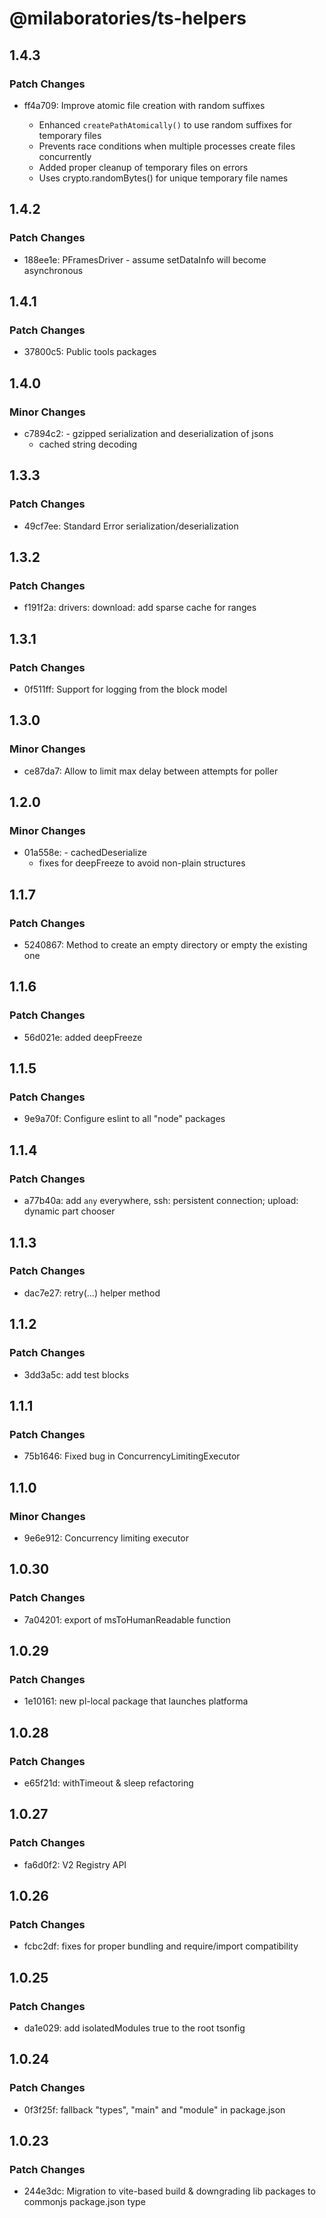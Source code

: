 # @milaboratories/ts-helpers

## 1.4.3

### Patch Changes

- ff4a709: Improve atomic file creation with random suffixes

  - Enhanced `createPathAtomically()` to use random suffixes for temporary files
  - Prevents race conditions when multiple processes create files concurrently
  - Added proper cleanup of temporary files on errors
  - Uses crypto.randomBytes() for unique temporary file names

## 1.4.2

### Patch Changes

- 188ee1e: PFramesDriver - assume setDataInfo will become asynchronous

## 1.4.1

### Patch Changes

- 37800c5: Public tools packages

## 1.4.0

### Minor Changes

- c7894c2: - gzipped serialization and deserialization of jsons
  - cached string decoding

## 1.3.3

### Patch Changes

- 49cf7ee: Standard Error serialization/deserialization

## 1.3.2

### Patch Changes

- f191f2a: drivers: download: add sparse cache for ranges

## 1.3.1

### Patch Changes

- 0f511ff: Support for logging from the block model

## 1.3.0

### Minor Changes

- ce87da7: Allow to limit max delay between attempts for poller

## 1.2.0

### Minor Changes

- 01a558e: - cachedDeserialize
  - fixes for deepFreeze to avoid non-plain structures

## 1.1.7

### Patch Changes

- 5240867: Method to create an empty directory or empty the existing one

## 1.1.6

### Patch Changes

- 56d021e: added deepFreeze

## 1.1.5

### Patch Changes

- 9e9a70f: Configure eslint to all "node" packages

## 1.1.4

### Patch Changes

- a77b40a: add `any` everywhere, ssh: persistent connection; upload: dynamic part chooser

## 1.1.3

### Patch Changes

- dac7e27: retry(...) helper method

## 1.1.2

### Patch Changes

- 3dd3a5c: add test blocks

## 1.1.1

### Patch Changes

- 75b1646: Fixed bug in ConcurrencyLimitingExecutor

## 1.1.0

### Minor Changes

- 9e6e912: Concurrency limiting executor

## 1.0.30

### Patch Changes

- 7a04201: export of msToHumanReadable function

## 1.0.29

### Patch Changes

- 1e10161: new pl-local package that launches platforma

## 1.0.28

### Patch Changes

- e65f21d: withTimeout & sleep refactoring

## 1.0.27

### Patch Changes

- fa6d0f2: V2 Registry API

## 1.0.26

### Patch Changes

- fcbc2df: fixes for proper bundling and require/import compatibility

## 1.0.25

### Patch Changes

- da1e029: add isolatedModules true to the root tsonfig

## 1.0.24

### Patch Changes

- 0f3f25f: fallback "types", "main" and "module" in package.json

## 1.0.23

### Patch Changes

- 244e3dc: Migration to vite-based build & downgrading lib packages to commonjs package.json type
